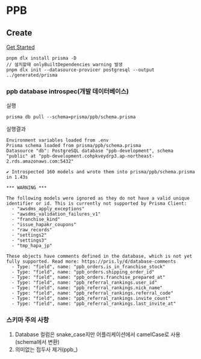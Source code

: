 # PPB

## Create
[Get Started](https://www.prisma.io/docs/getting-started/quickstart-sqlite)
```
pnpm dlx install prisma -D
// 설치할때 onlyBuiltDependencies warning 발생
pnpm dlx init --datasource-provicer postgresql --output ../generated/prisma
```

### ppb database introspec(개발 데이터베이스)
실행
```
prisma db pull --schema=prisma/ppb/schema.prisma
```
실행결과
```
Environment variables loaded from .env
Prisma schema loaded from prisma/ppb/schema.prisma
Datasource "db": PostgreSQL database "ppb-development", schema "public" at "ppb-development.cohpkveydrp3.ap-northeast-2.rds.amazonaws.com:5432"

✔ Introspected 160 models and wrote them into prisma/ppb/schema.prisma in 1.43s
      
*** WARNING ***

The following models were ignored as they do not have a valid unique identifier or id. This is currently not supported by Prisma Client:
  - "awsdms_apply_exceptions"
  - "awsdms_validation_failures_v1"
  - "franchise_kind"
  - "issue_hapakr_coupons"
  - "raw_records"
  - "settings2"
  - "settings3"
  - "tmp_hapa_jp"

These objects have comments defined in the database, which is not yet fully supported. Read more: https://pris.ly/d/database-comments
  - Type: "field", name: "ppb_orders.is_in_franchise_stock"
  - Type: "field", name: "ppb_orders.shipping_order_id"
  - Type: "field", name: "ppb_orders.franchise_prepared_at"
  - Type: "field", name: "ppb_referral_rankings.user_id"
  - Type: "field", name: "ppb_referral_rankings.nick_name"
  - Type: "field", name: "ppb_referral_rankings.referral_code"
  - Type: "field", name: "ppb_referral_rankings.invite_count"
  - Type: "field", name: "ppb_referral_rankings.last_invite_at"

```

### 스키마 주의 사항
1. Database 컬럼은 snake_case지만 어플리케이션에서 camelCase로 사용(schema에서 변환)
2. 의미없는 접두사 제거(ppb_)